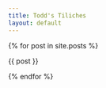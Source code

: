 ```yaml
---
title: Todd's Tiliches
layout: default
---
```


{% for post in site.posts %}
  <article>
	<p>{{ post }}</p>
  </article>
{% endfor %}

